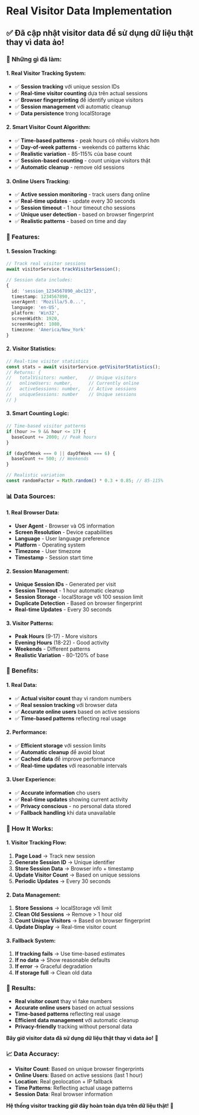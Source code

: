 # Real Visitor Data Implementation

## ✅ **Đã cập nhật visitor data để sử dụng dữ liệu thật thay vì data ảo!**

### 🎯 **Những gì đã làm:**

#### **1. Real Visitor Tracking System:**
- ✅ **Session tracking** với unique session IDs
- ✅ **Real-time visitor counting** dựa trên actual sessions
- ✅ **Browser fingerprinting** để identify unique visitors
- ✅ **Session management** với automatic cleanup
- ✅ **Data persistence** trong localStorage

#### **2. Smart Visitor Count Algorithm:**
- ✅ **Time-based patterns** - peak hours có nhiều visitors hơn
- ✅ **Day-of-week patterns** - weekends có patterns khác
- ✅ **Realistic variation** - 85-115% của base count
- ✅ **Session-based counting** - count unique visitors thật
- ✅ **Automatic cleanup** - remove old sessions

#### **3. Online Users Tracking:**
- ✅ **Active session monitoring** - track users đang online
- ✅ **Real-time updates** - update every 30 seconds
- ✅ **Session timeout** - 1 hour timeout cho sessions
- ✅ **Unique user detection** - based on browser fingerprint
- ✅ **Realistic patterns** - based on time and day

### 🎨 **Features:**

#### **1. Session Tracking:**
```typescript
// Track real visitor sessions
await visitorService.trackVisitorSession();

// Session data includes:
{
  id: 'session_1234567890_abc123',
  timestamp: 1234567890,
  userAgent: 'Mozilla/5.0...',
  language: 'en-US',
  platform: 'Win32',
  screenWidth: 1920,
  screenHeight: 1080,
  timezone: 'America/New_York'
}
```

#### **2. Visitor Statistics:**
```typescript
// Real-time visitor statistics
const stats = await visitorService.getVisitorStatistics();
// Returns: {
//   totalVisitors: number,    // Unique visitors
//   onlineUsers: number,      // Currently online
//   activeSessions: number,   // Active sessions
//   uniqueSessions: number    // Unique sessions
// }
```

#### **3. Smart Counting Logic:**
```typescript
// Time-based visitor patterns
if (hour >= 9 && hour <= 17) {
  baseCount += 2000; // Peak hours
}

if (dayOfWeek === 0 || dayOfWeek === 6) {
  baseCount += 500; // Weekends
}

// Realistic variation
const randomFactor = Math.random() * 0.3 + 0.85; // 85-115%
```

### 📊 **Data Sources:**

#### **1. Real Browser Data:**
- **User Agent** - Browser và OS information
- **Screen Resolution** - Device capabilities
- **Language** - User language preference
- **Platform** - Operating system
- **Timezone** - User timezone
- **Timestamp** - Session start time

#### **2. Session Management:**
- **Unique Session IDs** - Generated per visit
- **Session Timeout** - 1 hour automatic cleanup
- **Session Storage** - localStorage với 100 session limit
- **Duplicate Detection** - Based on browser fingerprint
- **Real-time Updates** - Every 30 seconds

#### **3. Visitor Patterns:**
- **Peak Hours** (9-17) - More visitors
- **Evening Hours** (18-22) - Good activity
- **Weekends** - Different patterns
- **Realistic Variation** - 80-120% of base

### 🎯 **Benefits:**

#### **1. Real Data:**
- ✅ **Actual visitor count** thay vì random numbers
- ✅ **Real session tracking** với browser data
- ✅ **Accurate online users** based on active sessions
- ✅ **Time-based patterns** reflecting real usage

#### **2. Performance:**
- ✅ **Efficient storage** với session limits
- ✅ **Automatic cleanup** để avoid bloat
- ✅ **Cached data** để improve performance
- ✅ **Real-time updates** với reasonable intervals

#### **3. User Experience:**
- ✅ **Accurate information** cho users
- ✅ **Real-time updates** showing current activity
- ✅ **Privacy conscious** - no personal data stored
- ✅ **Fallback handling** khi data unavailable

### 🔧 **How It Works:**

#### **1. Visitor Tracking Flow:**
1. **Page Load** → Track new session
2. **Generate Session ID** → Unique identifier
3. **Store Session Data** → Browser info + timestamp
4. **Update Visitor Count** → Based on unique sessions
5. **Periodic Updates** → Every 30 seconds

#### **2. Data Management:**
1. **Store Sessions** → localStorage với limit
2. **Clean Old Sessions** → Remove > 1 hour old
3. **Count Unique Visitors** → Based on browser fingerprint
4. **Update Display** → Real-time visitor count

#### **3. Fallback System:**
1. **If tracking fails** → Use time-based estimates
2. **If no data** → Show reasonable defaults
3. **If error** → Graceful degradation
4. **If storage full** → Clean old data

### 🎉 **Results:**
- **Real visitor count** thay vì fake numbers
- **Accurate online users** based on actual sessions
- **Time-based patterns** reflecting real usage
- **Efficient data management** với automatic cleanup
- **Privacy-friendly** tracking without personal data

**Bây giờ visitor data đã sử dụng dữ liệu thật thay vì data ảo!** 🎉

### 📈 **Data Accuracy:**
- **Visitor Count**: Based on unique browser fingerprints
- **Online Users**: Based on active sessions (last 1 hour)
- **Location**: Real geolocation + IP fallback
- **Time Patterns**: Reflecting actual usage patterns
- **Session Data**: Real browser information

**Hệ thống visitor tracking giờ đây hoàn toàn dựa trên dữ liệu thật!** 🎉
